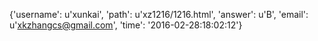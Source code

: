 {'username': u'xunkai', 'path': u'xz1216/1216.html', 'answer': u'B', 'email': u'xkzhangcs@gmail.com', 'time': '2016-02-28:18:02:12'}